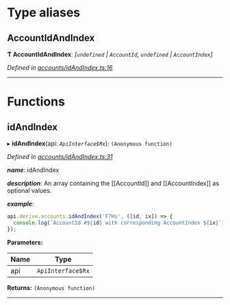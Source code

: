 

# Type aliases

<a id="accountidandindex"></a>

##  AccountIdAndIndex

**Ƭ AccountIdAndIndex**: *[`undefined` \| `AccountId`, `undefined` \| `AccountIndex`]*

*Defined in [accounts/idAndIndex.ts:16](https://github.com/polkadot-js/api/blob/6771f99/packages/api-derive/src/accounts/idAndIndex.ts#L16)*

___

# Functions

<a id="idandindex"></a>

##  idAndIndex

▸ **idAndIndex**(api: *`ApiInterface$Rx`*): `(Anonymous function)`

*Defined in [accounts/idAndIndex.ts:31](https://github.com/polkadot-js/api/blob/6771f99/packages/api-derive/src/accounts/idAndIndex.ts#L31)*

*__name__*: idAndIndex

*__description__*: An array containing the \[\[AccountId\]\] and \[\[AccountIndex\]\] as optional values.

*__example__*:   

```javascript
api.derive.accounts.idAndIndex('F7Hs', ([id, ix]) => {
  console.log(`AccountId #${id} with corresponding AccountIndex ${ix}`);
});
```

**Parameters:**

| Name | Type |
| ------ | ------ |
| api | `ApiInterface$Rx` |

**Returns:** `(Anonymous function)`

___

